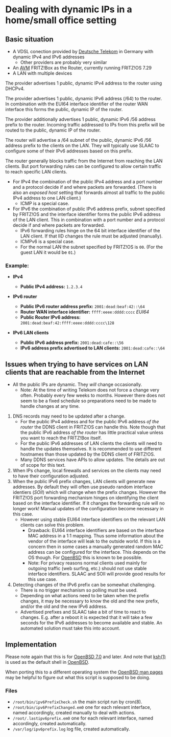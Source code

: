 # Dealing with dynamic IPs in a home/small office setting

## Basic situation
- A VDSL conection provided by [Deutsche Telekom](https://telekom.de) in Germany with dynamic IPv4 and IPv6 addresses
  - Other providers are probably very similar
- An [AVM](https://avm.de) FRITZ!Box as the Router, currently running FRITZ!OS 7.29
- A LAN with multiple devices

The provider advertises 1 public, dynamic IPv4 address to the router using DHCPv4.

The provider advertises 1 public, dynamic IPv6 address (/64) to the router. In combination with the EUI64 interface identifier of the router WAN interface this forms the public, dynamic IP of the router.

The provider additionally advertises 1 public, dynamic IPv6 /56 address prefix to the router. Incoming traffic addressed to IPs from this prefix will be routed to the public, dynamic IP of the router.

The router will advertise a /64 subnet of the public, dynamic IPv6 /56 address prefix to the clients on the LAN. They will typically use SLAAC to configure some of their IPv6 addresses based on this prefix.

The router generally blocks traffic from the Internet from reaching the LAN clients. But port forwarding rules can be configured to allow certain traffic to reach specific LAN clients.
- For IPv4 the combination of the public IPv4 address and a port number and a protocol decide if and where packets are forwarded. (There is also an *exposed host* setting that forwards almost all traffic to the public IPv4 address to one LAN client.)
  - ICMP is a special case.
- For IPv6 the combination of public IPv6 address prefix, subnet specified by FRITZ!OS and the interface identifier forms the public IPv6 address of the LAN client. This in combination with a port number and a protocol decide if and where packets are forwarded.
  - IPv6 forwarding rules hinge on the 64 bit interface identifier of the LAN client. If that IID changes the rule must be adjusted (manually).
  - ICMPv6 is a special case.
  - For the normal LAN the subnet specified by FRITZ!OS is `00`. (For the guest LAN it would be `01`.)

### Example:
- **IPv4**
  - **Public IPv4 address:** `1.2.3.4`

- **IPv6 router**
  - **Public IPv6 router address prefix:** `2001:dead:beaf:42::\64`
  - **Router WAN interface identifier:** `ffff:eeee:dddd:cccc` *EUI64*
  - **Public Router IPv6 address:** `2001:dead:beaf:42:ffff:eeee:dddd:cccc\128`

- **IPv6 LAN clients**
  - **Public IPv6 address prefix:** `2001:dead:cafe::\56`
  - **IPv6 address prefix advertised to LAN clients:** `2001:dead:cafe::\64`

## Issues when trying to have services on LAN clients that are reachable from the Internet
- All the public IPs are dynamic. They *will* change occasionally.
  - Note: At the time of writing Telekom does not force a change very often. Probably every few weeks to months. However there does not seem to be a fixed schedule so preparations need to be made to handle changes at any time.

1. DNS records may need to be updated after a change.
    - For the public IPv4 address and for the public IPv6 address *of the router* the DDNS client in FRITZ!OS can handle this. Note though that the public IPv6 address *of the router* has little practical value unless you want to reach the FRITZ!Box itself.
    - For the public IPv6 addresses of LAN clients the clients will need to handle the updates themselves. It is recommended to use different hostnames than those updated by the DDNS client of FRITZ!OS.
    - Many DDNS services have APIs to allow updates. The details are out of scope for this text.
2. When IPs change, local firewalls and services on the clients may need to have their configuration adjusted.
3. When the public IPv6 prefix changes, LAN clients will generate new addresses. By default they will often use pseudo random interface identiers (*SOII*) which will change when the prefix changes. However the FRITZ!OS port forwarding mechanism hinges on identifying the client based on the interface identifier. If it changes the forwarding rule will no longer work! Manual updates of the configuration become necessary in this case.
    - However using stable EUI64 interface identifiers on the relevant LAN clients can solve this problem.
      - Drawback: EUI64 interface identifiers are based on the interface MAC address in a 1:1 mapping. Thus some information about the vendor of the interface will leak to the outside world. If this is a concern then in some cases a manually generated random MAC address can be configured for the interface. This depends on the OS though. For [OpenBSD](https://obenbsd.org) this is known to be possible.
      - Note: For privacy reasons normal clients used mainly for outgoing traffic (web surfing, etc.) should not use stable interface identifiers. SLAAC and SOII will provide good results for this use case.
4. Detecting changes of the IPv6 prefix can be somewhat challenging.
    - There is no trigger mechanism so polling must be used.
    - Depending on what actions need to be taken when the prefix changes, it may be necessary to know the old and the new prefix, and/or the old and the new IPv6 address.
    - Advertised prefixes and SLAAC take a bit of time to react to changes. E.g. after a reboot it is expected that it will take a few seconds for the IPv6 addresses to become available and stable. An automated solution must take this into account.

## Implementation

Please note again that this is for [OpenBSD 7.0](https://openbsd.org/70.html) and later. And note that [ksh(1)](https://man.openbsd.org/ksh) is used as the default shell in [OpenBSD](https://openbsd.org).

When porting this to a different operating system the [OpenBSD man pages](https://man.openbsd.org/) may be helpful to figure out what this script is supposed to be doing.

### Files
- `/root/bin/ipv6PrefixCheck.sh` the main script run by cron(8).
- `/root/bin/ipv6PrefixChanged.em0` one for each relevant interface, named accordingly, created manually to deal with actions.
- `/root/.lastipv6prefix.em0` one for each relevant interface, named accordingly, created automatically.
- `/var/log/ipv6prefix.log` log file, created automatically.
